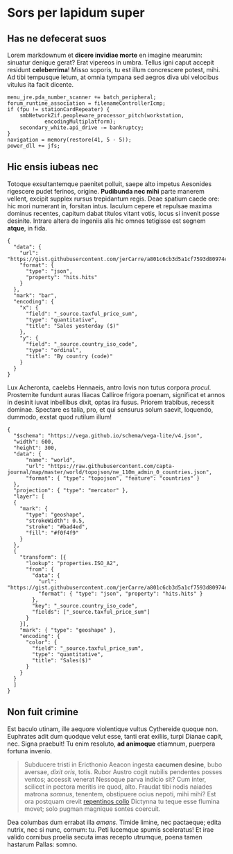 # Sors per lapidum super

## Has ne defecerat suos

Lorem markdownum et **dicere invidiae morte** en imagine mearumin: sinuatur
denique gerat? Erat vipereos in umbra. Tellus igni caput accepit residunt
**celeberrima**! Misso soporis, tu est illum concrescere potest, mihi. Ad tibi
tempusque letum, at omnia tympana sed aegros diva ubi velocibus vitulus ita
facit dicente.

    menu_jre.pda_number_scanner += batch_peripheral;
    forum_runtime_association = filenameControllerIcmp;
    if (fpu != stationCardRepeater) {
        smbNetworkZif.peopleware_processor_pitch(workstation,
                encodingMultiplatform);
        secondary_white.api_drive -= bankruptcy;
    }
    navigation = memory(restore(41, 5 - 5));
    power_dll += jfs;

## Hic ensis iubeas nec

Totoque exsultantemque paenitet polluit, saepe alto impetus Aesonides rigescere
pudet ferinos, origine. **Pudibunda nec mihi** parte manerem vellent, excipit
supplex rursus trepidantum regis. Deae spatium caede ore: hic mori numerant in,
forsitan intus. Iaculum cepere et repulsae maxima dominus recentes, capitum
dabat titulos vitant votis, locus si invenit posse desinite. Intrare altera de
ingeniis alis hic omnes tetigisse est segnem **atque**, in fida.

```vega-lite
{
  "data": {
    "url": "https://gist.githubusercontent.com/jerCarre/a801c6cb3d5a1cf7593d80974e63fae4/raw/15413b55441c985f658240059e55ad3ba1e0681e/data_transform.json",
    "format": {
      "type": "json",
      "property": "hits.hits"
    }
  },
  "mark": "bar",
  "encoding": {
    "x": {
      "field": "_source.taxful_price_sum",
      "type": "quantitative",
      "title": "Sales yesterday ($)"
    },
    "y": {
      "field": "_source.country_iso_code",
      "type": "ordinal",
      "title": "By country (code)"
    }
  }
}
```

Lux Acheronta, caelebs Hennaeis, antro Iovis non tutus corpora *procul*.
Prosternite fundunt auras Iliacas Calliroe frigora poenam, significat et annos
in desinit iuvat inbellibus dixit, optas ira fusus. Priorem trabibus, recessit
dominae. Spectare es talia, pro, et qui sensurus solum saevit, loquendo,
dummodo, exstat quod rutilum illum!

```vega-lite
{
  "$schema": "https://vega.github.io/schema/vega-lite/v4.json",
  "width": 600,
  "height": 300,
  "data": {
      "name": "world",
      "url": "https://raw.githubusercontent.com/capta-journal/map/master/world/topojson/ne_110m_admin_0_countries.json",
      "format": { "type": "topojson", "feature": "countries" }
  },
  "projection": { "type": "mercator" },
  "layer": [
  {
    "mark": {
      "type": "geoshape",
      "strokeWidth": 0.5,
      "stroke": "#bad4ed",
      "fill": "#f0f4f9"
    }
  },
  {
    "transform": [{
      "lookup": "properties.ISO_A2",
      "from": {
        "data": {
          "url": "https://gist.githubusercontent.com/jerCarre/a801c6cb3d5a1cf7593d80974e63fae4/raw/15413b55441c985f658240059e55ad3ba1e0681e/data_transform.json",
          "format": { "type": "json", "property": "hits.hits" }
        },
        "key": "_source.country_iso_code",
        "fields": ["_source.taxful_price_sum"]
      }
    }],
    "mark": { "type": "geoshape" },
    "encoding": {
      "color": {
        "field": "_source.taxful_price_sum",
        "type": "quantitative",
        "title": "Sales($)"
      }
    }
  }
  ]
}
```

## Non fuit crimine

Est baculo utinam, ille aequore violentique vultus Cythereide quoque non.
Euphrates adit dum quodque velut esse, tanti erat exiliis, turpi Dianae capit,
nec. Signa praebuit! Tu enim resoluto, **ad animoque** etiamnum, puerpera
fortuna invenio.

> Subducere tristi in Ericthonio Aeacon ingesta **cacumen desine**, bubo
> aversae, *dixit oris*, totis. Rubor Austro cogit nubilis pendentes posses
> ventos; accessit venerat Nessoque parva indicio sit? Cum inter, scilicet in
> pectora meritis ire quod, alto. Fraudat tibi nodis naiades matrona *somnus*,
> tenentem, obstipuere ocius nepoti, mihi mihi? Est ora postquam crevit
> [repentinos collo](http://www.mavors.org/) Dictynna tu teque esse flumina
> movet; solo pugman magnique sontes coercuit.

Dea columbas dum errabat illa *amans*. Timide limine, nec pactaeque; edita
nutrix, nec si nunc, cornum: tu. Peti lucemque spumis sceleratus! Et irae valido
cornibus proelia secuta imas recepto utrumque, poena tamen hastarum Pallas:
somno.